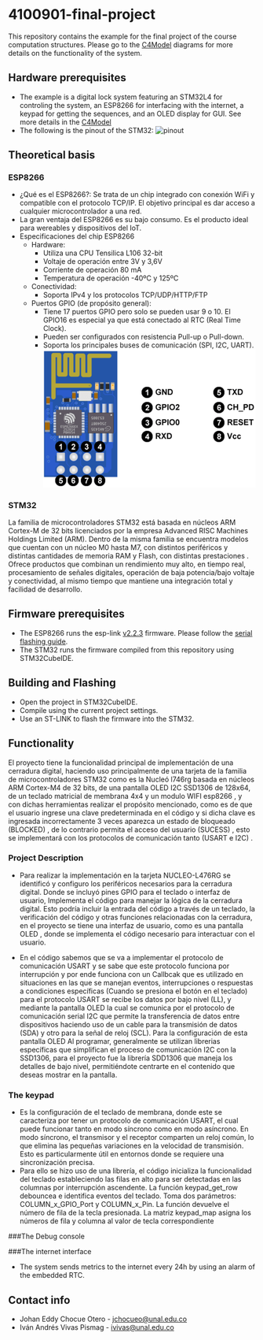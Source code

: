 # 4100901-final-project
This repository contains the example for the final project of the course computation structures. Please go to the [C4Model](Doc/C4Model.md) diagrams for more details on the functionality of the system.

## Hardware prerequisites
* The example is a digital lock system featuring an STM32L4 for controling the system, an ESP8266 for interfacing with the internet, a keypad for getting the sequences, and an OLED display for GUI. See more details in the [C4Model](Doc/C4Model.md)
* The following is the pinout of the STM32:
![pinout](Doc/pinout.png)

## Theoretical basis
### ESP8266
* ¿Qué es el ESP8266?: Se trata de un chip integrado con conexión WiFi y compatible con el protocolo TCP/IP. El objetivo principal es dar acceso a cualquier microcontrolador a una red.
* La gran ventaja del ESP8266 es su bajo consumo. Es el producto ideal para wereables y dispositivos del IoT.
* Especificaciones del chip ESP8266
  * Hardware:
    * Utiliza una CPU Tensilica L106 32-bit
    * Voltaje de operación entre 3V y 3,6V
    * Corriente de operación 80 mA
    * Temperatura de operación -40ºC y 125ºC
  * Conectividad:
    * Soporta IPv4 y los protocolos TCP/UDP/HTTP/FTP
  * Puertos GPIO (de propósito general):
    * Tiene 17 puertos GPIO pero solo se pueden usar 9 o 10. El GPIO16 es especial ya que está conectado al RTC (Real Time Clock).
    * Pueden ser configurados con resistencia Pull-up o Pull-down.
    * Soporta los principales buses de comunicación (SPI, I2C, UART).
    ![pinout](Doc/pin_esp.png)

### STM32
La familia de microcontroladores STM32 está basada en núcleos ARM Cortex-M de 32 bits licenciados por la empresa Advanced RISC Machines Holdings Limited (ARM). Dentro de la misma familia se encuentra modelos que cuentan con un núcleo M0 hasta M7, con distintos periféricos y distintas cantidades de memoria RAM y Flash, con distintas prestaciones . Ofrece productos que combinan un rendimiento muy alto, en tiempo real, procesamiento de señales digitales, operación de baja potencia/bajo voltaje y conectividad, al mismo tiempo que mantiene una integración total y facilidad de desarrollo.

## Firmware prerequisites
* The ESP8266 runs the esp-link [v2.2.3](https://github.com/jeelabs/esp-link/releases/tag/v2.2.3) firmware. Please follow the [serial flashing guide](https://github.com/jeelabs/esp-link/blob/master/FLASHING.md#initial-serial-flashing).
* The STM32 runs the firmware compiled from this repository using STM32CubeIDE.

## Building and Flashing
* Open the project in STM32CubeIDE.
* Compile using the current project settings.
* Use an ST-LINK to flash the firmware into the STM32.

## Functionality
El proyecto tiene la funcionalidad principal  de implementación de una  cerradura digital, haciendo uso principalmente de una tarjeta de la familia de microcontroladores STM32 como es la Nucleó l746rg basada en núcleos ARM Cortex-M4 de 32 bits, de una pantalla  OLED I2C SSD1306 de 128x64, de un teclado  matricial de membrana 4x4 y un modulo WIFI esp8266 , y con dichas herramientas realizar el propósito mencionado, como es de que el usuario ingrese una clave predeterminada en el código y si dicha clave es ingresada incorrectamente  3 veces aparezca un estado de bloqueado (BLOCKED) , de lo contrario permita el acceso del usuario (SUCESS) , esto se implementará con los protocolos de comunicación tanto (USART e I2C) .

### Project Description
* Para realizar la implementación en la tarjeta NUCLEO-L476RG se identificó y configuro los periféricos necesarios para la cerradura digital. Donde se incluyó pines GPIO para el teclado o interfaz de usuario, Implementa el código para manejar la lógica de la cerradura digital. Esto podría incluir la entrada del código a través de un teclado, la verificación del código y otras funciones relacionadas con la cerradura, en el proyecto se tiene una interfaz de usuario, como es una pantalla OLED , donde se implementa el código necesario para interactuar con el usuario.

* En el código sabemos que se va a implementar el protocolo de comunicación USART y se sabe que este protocolo funciona por interrupción y por ende funciona con un Callbcak que es utilizado en situaciones en las que se manejan eventos, interrupciones o respuestas a condiciones específicas (Cuando se presiona el botón en el teclado) para el protocolo USART se recibe los datos por bajo nivel (LL), y mediante la pantalla OLED la cual se comunica por el protocolo de comunicación serial I2C que permite la transferencia de datos entre dispositivos haciendo uso de un cable para la transmisión de datos (SDA) y otro para la señal de reloj (SCL). Para la configuración de esta pantalla OLED Al programar, generalmente se utilizan librerias específicas que simplifican el proceso de comunicación I2C con la SSD1306, para el proyecto fue la librería SDD1306 que maneja los detalles de bajo nivel, permitiéndote centrarte en el contenido que deseas mostrar en la pantalla.

### The keypad
* Es la configuración de el teclado de membrana, donde este se caracteriza por tener un protocolo de comunicación USART, el cual puede funcionar tanto en modo síncrono como en modo asíncrono. En modo síncrono, el transmisor y el receptor comparten un reloj común, lo que elimina las pequeñas variaciones en la velocidad de transmisión. Esto es particularmente útil en entornos donde se requiere una sincronización precisa.
* Para ello se hizo uso de una librería, el código inicializa la funcionalidad del teclado estableciendo las filas en alto para ser detectadas en las columnas por interrupción ascendente. La función keypad_get_row debouncea e identifica eventos del teclado. Toma dos parámetros: COLUMN_x_GPIO_Port y COLUMN_x_Pin. La función devuelve el número de fila de la tecla presionada. La matriz keypad_map asigna los números de fila y columna al valor de tecla correspondiente

###The Debug console

###The internet interface

* The system sends metrics to the internet every 24h by using an alarm of the embedded RTC.

## Contact info
* Johan Eddy Chocue Otero - jchocueo@unal.edu.co
* Iván Andrés Vivas Pismag - ivivas@unal.edu.co